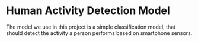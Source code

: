 # Human Activity Detection Model
The model we use in this project is a simple classification model, that should detect the activity a person performs based on smartphone sensors.